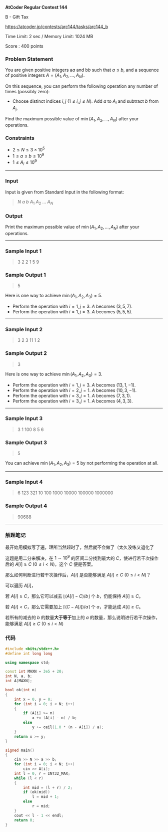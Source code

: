 **AtCoder Regular Contest 144**

B - Gift Tax

https://atcoder.jp/contests/arc144/tasks/arc144_b

<!--more-->

Time Limit: 2 sec / Memory Limit: 1024 MB

Score : $400$ points

### Problem Statement

You are given positive integers a*a* and b*b* such that $a\leq b$, and a sequence of positive integers $A = (A_1, A_2, \ldots, A_N)$.

On this sequence, you can perform the following operation any number of times (possibly zero):

- Choose distinct indices $i, j$ ($1\leq i, j \leq N$). Add $a$ to $A_i$ and subtract $b$ from $A_j$.

Find the maximum possible value of $\min(A_1, A_2, \ldots, A_N)$ after your operations.

### Constraints

- $2\leq N\leq 3\times 10^5$
- $1\leq a\leq b\leq 10^9$
- $1\leq A_i\leq 10^{9}$

------

### Input

Input is given from Standard Input in the following format:

> $N$ $a$ $b$
> $A_1$ $A_2$ $\ldots$ $A_N$

### Output

Print the maximum possible value of $\min(A_1, A_2, \ldots, A_N)$ after your operations.

------

### Sample Input 1

> 3 2 2
> 1 5 9

### Sample Output 1

> 5

Here is one way to achieve $\min(A_1, A_2, A_3) = 5$.

- Perform the operation with $i = 1, j = 3$. $A$ becomes $(3, 5, 7)$.
- Perform the operation with $i = 1, j = 3$. $A$ becomes $(5, 5, 5)$.

------

### Sample Input 2

> 3 2 3
> 11 1 2

### Sample Output 2

> 3

Here is one way to achieve $\min(A_1, A_2, A_3) = 3$.

- Perform the operation with $i = 1, j = 3$. $A$ becomes $(13, 1, -1)$.
- Perform the operation with $i = 2, j = 1$. $A$ becomes $(10, 3, -1)$.
- Perform the operation with $i = 3, j = 1$. $A$ becomes $(7, 3, 1)$.
- Perform the operation with $i = 3, j = 1$. $A$ becomes $(4, 3, 3)$.

------

### Sample Input 3

> 3 1 100
> 8 5 6

### Sample Output 3

> 5

You can achieve $\min(A_1, A_2, A_3) = 5$ by not performing the operation at all.

------

### Sample Input 4

> 6 123 321
> 10 100 1000 10000 100000 1000000

### Sample Output 4

> 90688

------

### 解题笔记

最开始用模拟写了遍，理所当然超时了，然后就不会做了（太久没练又退化了

这题是用二分来解决，在 $1\sim 10^9$ 的区间二分找到最大的 $C$，使进行若干次操作后的 $A[i]\geq C\ (0\leq i<N)$，这个 $C$ 便是答案。

那么如何判断进行若干次操作后，$A[i]$ 是否能够满足 $A[i]\geq C\ (0\leq i<N)$？

可以遍历 $A[i]$，

若 $A[i]\geq C$，那么它可以减去 $\lfloor(A[i]-C)/b\rfloor$  个 $b$，仍能保持 $A[i]\geq C$。

若 $A[i]<C$，那么它需要加上 $\lceil(C-A[i])/a\rceil$ 个 $a$，才能达成 $A[i]\geq C$。

若所有的减去的 $b$ 的数量**大于等于**加上的 $a$ 的数量，那么说明进行若干次操作，能够满足 $A[i]\geq C\ (0\leq i<N)$

### 代码

```cpp
#include <bits/stdc++.h>
#define int long long

using namespace std;

const int MAXN = 3e5 + 20;
int N, a, b;
int A[MAXN];

bool ok(int n)
{
    int x = 0, y = 0;
    for (int i = 0; i < N; i++)
    {
        if (A[i] >= n)
            x += (A[i] - n) / b;
        else
            y += ceil(1.0 * (n - A[i]) / a);
    }
    return x >= y;
}

signed main()
{
    cin >> N >> a >> b;
    for (int i = 0; i < N; i++)
        cin >> A[i];
    int l = 0, r = INT32_MAX;
    while (l < r)
    {
        int mid = (l + r) / 2;
        if (ok(mid))
            l = mid + 1;
        else
            r = mid;
    }
    cout << l - 1 << endl;
    return 0;
}
```



